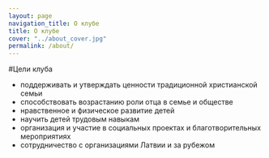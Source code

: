 ```yaml
---
layout: page
navigation_title: О клубе
title: О клубе
cover: "../about_cover.jpg"
permalink: /about/
---
```


#Цели клуба

* поддерживать и утверждать ценности традиционной христианской семьи
* способствовать возрастанию роли отца в семье и обществе
* нравственное и физическое развитие детей
* научить детей трудовым навыкам
* организация и участие в социальных проектах и благотворительных мероприятиях
* сотрудничество с организациями Латвии и за рубежом
